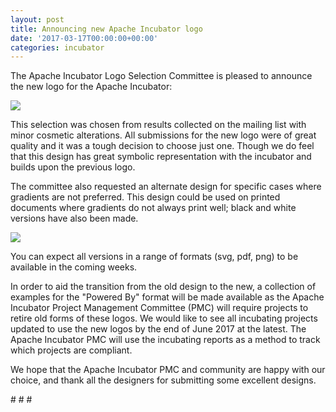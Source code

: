 ```yaml
---
layout: post
title: Announcing new Apache Incubator logo
date: '2017-03-17T00:00:00+00:00'
categories: incubator
---
```

<p>
The Apache Incubator Logo Selection Committee is pleased to announce the new logo for the Apache Incubator:
</p> 
  <p><img src="https://blogs.apache.org/incubator/mediaresource/674d6a69-cfb7-44a8-9165-bb541a3f029f" /><br /></p> 
  <p>This selection was chosen from results collected on the mailing list with minor cosmetic alterations. All submissions for the new logo were of great quality and it was a tough decision to choose just one. Though we do feel that this design has great symbolic representation with the incubator and builds upon the previous logo.

</p> 
  <p>The committee also requested an alternate design for specific cases where gradients are not preferred. This design could be used on printed documents where gradients do not always print well; black and white versions have also been made. </p> 
  <p><img src="https://blogs.apache.org/incubator/mediaresource/e8607fe3-dbb5-4a6f-ae6e-32ddd6984766" /><br /></p> 
  <p>You can expect all versions in a range of formats (svg, pdf, png) to be available in the coming weeks.





In order to aid the transition from the old design to the new, a collection of examples for the &quot;Powered By&quot; format will be made available as the Apache Incubator Project Management Committee (PMC) will require projects to retire old forms of these logos. We would like to see all incubating projects updated to use the new logos by the end of June 2017 at the latest. The Apache Incubator PMC will use the incubating reports as a method to track which projects are compliant.
</p> 
  <p>
We hope that the Apache Incubator PMC and community are happy with our choice, and thank all the designers for submitting some excellent designs.</p> 
  <p># # #&nbsp;</p>
